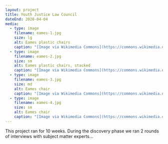 ```yaml
---
layout: project
title: Youth Justice Law Council
dateEnd: 2020-04-04
media:
  - type: image
    filename: eames-1.jpg
    size: lg
    alt: Eames plastic chairs
    caption: "[Image via Wikimedia Commons](https://commons.wikimedia.org/wiki/File:Eames_chair-IMG_4611.jpg)"
  - type: image
    filename: eames-2.jpg
    size: sm
    alt: Eames plastic chairs, stacked
    caption: "[Image via Wikimedia Commons](https://commons.wikimedia.org/wiki/File:Eames-stapelstuhl.jpeg)"
  - type: image
    filename: eames-3.jpg
    size: md
    alt: Eames chair
    caption: "[Image via Wikimedia Commons](https://commons.wikimedia.org/wiki/File:Eames_chair-IMG_4624.jpg)"
  - type: image
    filename: eames-4.jpg
    size: sm
    alt: Eames chair
    caption: "[Image via Wikimedia Commons](https://commons.wikimedia.org/wiki/File:Charles_and_Ray_Eames_-_Plastic_Chair_1950-53.jpg)"
---
```


This project ran for 10 weeks. During the discovery phase we ran 2 rounds of interviews with subject matter experts...
